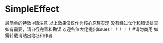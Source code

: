 #  SimpleEffect
最简单的特效
#请注意
以上效果仅仅作为核心原理实现
没有经过优化和错误排查
如有需要，请自行完善和勘误
欢迎各位大佬提出issues！！！！！
#请勿商用 如需转载请贴出地址和作者
